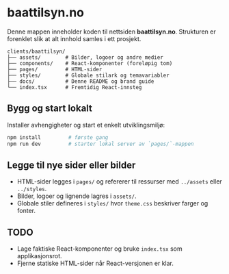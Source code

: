 # baattilsyn.no

Denne mappen inneholder koden til nettsiden **baattilsyn.no**. Strukturen er forenklet slik at alt innhold samles i ett prosjekt.

```
clients/baattilsyn/
├── assets/        # Bilder, logoer og andre medier
├── components/    # React-komponenter (foreløpig tom)
├── pages/         # HTML-sider
├── styles/        # Globale stilark og temavariabler
├── docs/          # Denne README og brand guide
└── index.tsx      # Fremtidig React-innsteg
```

## Bygg og start lokalt

Installer avhengigheter og start et enkelt utviklingsmiljø:

```bash
npm install         # første gang
npm run dev         # starter lokal server av `pages/`-mappen
```

## Legge til nye sider eller bilder

- HTML-sider legges i `pages/` og refererer til ressurser med `../assets` eller `../styles`.
- Bilder, logoer og lignende lagres i `assets/`.
- Globale stiler defineres i `styles/` hvor `theme.css` beskriver farger og fonter.

## TODO

- Lage faktiske React-komponenter og bruke `index.tsx` som applikasjonsrot.
- Fjerne statiske HTML-sider når React-versjonen er klar.
